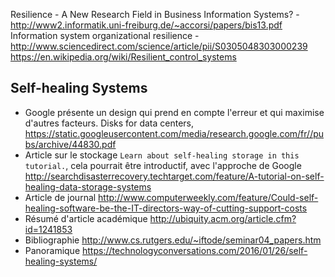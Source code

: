 
Resilience - A New Research Field in Business Information Systems? - http://www2.informatik.uni-freiburg.de/~accorsi/papers/bis13.pdf
Information system organizational resilience - http://www.sciencedirect.com/science/article/pii/S0305048303000239
https://en.wikipedia.org/wiki/Resilient_control_systems

## Self-healing Systems

* Google présente un design qui prend en compte l'erreur et qui maximise d'autres facteurs. Disks for data centers, https://static.googleusercontent.com/media/research.google.com/fr//pubs/archive/44830.pdf
* Article sur le stockage `Learn about self-healing storage in this tutorial.`, cela pourrait être introductif, avec l'approche de Google http://searchdisasterrecovery.techtarget.com/feature/A-tutorial-on-self-healing-data-storage-systems
* Article de journal http://www.computerweekly.com/feature/Could-self-healing-software-be-the-IT-directors-way-of-cutting-support-costs
* Résumé d'article académique http://ubiquity.acm.org/article.cfm?id=1241853
* Bibliographie http://www.cs.rutgers.edu/~iftode/seminar04_papers.htm
* Panoramique https://technologyconversations.com/2016/01/26/self-healing-systems/
